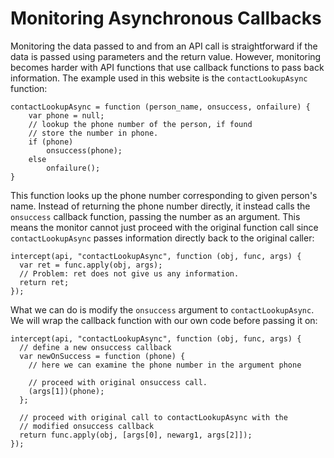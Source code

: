 # Monitoring Asynchronous Callbacks

Monitoring the data passed to and from an API call is straightforward if the
data is passed using parameters and the return value. However, monitoring
becomes harder with API functions that use callback functions to pass back
information. The example used in this website is the `contactLookupAsync`
function:

    contactLookupAsync = function (person_name, onsuccess, onfailure) {
        var phone = null;
        // lookup the phone number of the person, if found
        // store the number in phone.
        if (phone)
            onsuccess(phone);
        else
            onfailure();
    }

This function looks up the phone number corresponding to given person's name.
Instead of returning the phone number directly, it instead calls the `onsuccess`
callback function, passing the number as an argument. This means the monitor
cannot just proceed with the original function call since `contactLookupAsync`
passes information directly back to the original caller:

    intercept(api, "contactLookupAsync", function (obj, func, args) {
      var ret = func.apply(obj, args);
      // Problem: ret does not give us any information.
      return ret;
    });

What we can do is modify the `onsuccess` argument to `contactLookupAsync`. We
will wrap the callback function with our own code before passing it on:

    intercept(api, "contactLookupAsync", function (obj, func, args) {
      // define a new onsuccess callback
      var newOnSuccess = function (phone) {
        // here we can examine the phone number in the argument phone

        // proceed with original onsuccess call.
        (args[1])(phone);
      };

      // proceed with original call to contactLookupAsync with the
      // modified onsuccess callback
      return func.apply(obj, [args[0], newarg1, args[2]]);
    });
